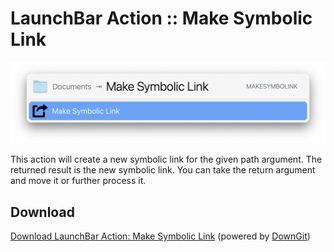 # LaunchBar Action :: Make Symbolic Link

<img alt="Screenshot of Make Symbolic Link action" src="docs/make-symbolic-link-ss.png" width="600"/>

This action will create a new symbolic link for the given path argument. The
returned result is the new symbolic link. You can take the return argument and
move it or further process it.

## Download

[Download LaunchBar Action: Make Symbolic Link](https://minhaskamal.github.io/DownGit/#/home?url=https://github.com/andrewsardone/launchbar/tree/main/Make%20Symbolic%20Link) (powered by [DownGit](https://github.com/MinhasKamal/DownGit))
